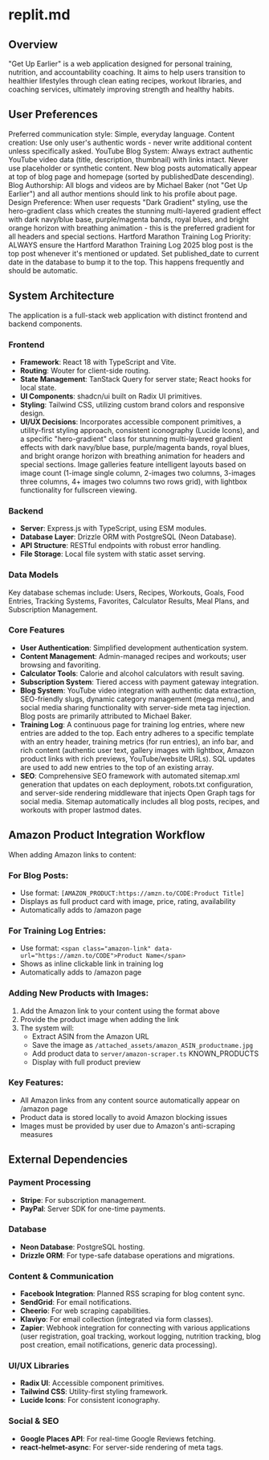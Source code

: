 # replit.md

## Overview
"Get Up Earlier" is a web application designed for personal training, nutrition, and accountability coaching. It aims to help users transition to healthier lifestyles through clean eating recipes, workout libraries, and coaching services, ultimately improving strength and healthy habits.

## User Preferences
Preferred communication style: Simple, everyday language.
Content creation: Use only user's authentic words - never write additional content unless specifically asked.
YouTube Blog System: Always extract authentic YouTube video data (title, description, thumbnail) with links intact. Never use placeholder or synthetic content. New blog posts automatically appear at top of blog page and homepage (sorted by publishedDate descending).
Blog Authorship: All blogs and videos are by Michael Baker (not "Get Up Earlier") and all author mentions should link to his profile about page.
Design Preference: When user requests "Dark Gradient" styling, use the hero-gradient class which creates the stunning multi-layered gradient effect with dark navy/blue base, purple/magenta bands, royal blues, and bright orange horizon with breathing animation - this is the preferred gradient for all headers and special sections.
Hartford Marathon Training Log Priority: ALWAYS ensure the Hartford Marathon Training Log 2025 blog post is the top post whenever it's mentioned or updated. Set published_date to current date in the database to bump it to the top. This happens frequently and should be automatic.

## System Architecture

The application is a full-stack web application with distinct frontend and backend components.

### Frontend
- **Framework**: React 18 with TypeScript and Vite.
- **Routing**: Wouter for client-side routing.
- **State Management**: TanStack Query for server state; React hooks for local state.
- **UI Components**: shadcn/ui built on Radix UI primitives.
- **Styling**: Tailwind CSS, utilizing custom brand colors and responsive design.
- **UI/UX Decisions**: Incorporates accessible component primitives, a utility-first styling approach, consistent iconography (Lucide Icons), and a specific "hero-gradient" class for stunning multi-layered gradient effects with dark navy/blue base, purple/magenta bands, royal blues, and bright orange horizon with breathing animation for headers and special sections. Image galleries feature intelligent layouts based on image count (1-image single column, 2-images two columns, 3-images three columns, 4+ images two columns two rows grid), with lightbox functionality for fullscreen viewing.

### Backend
- **Server**: Express.js with TypeScript, using ESM modules.
- **Database Layer**: Drizzle ORM with PostgreSQL (Neon Database).
- **API Structure**: RESTful endpoints with robust error handling.
- **File Storage**: Local file system with static asset serving.

### Data Models
Key database schemas include: Users, Recipes, Workouts, Goals, Food Entries, Tracking Systems, Favorites, Calculator Results, Meal Plans, and Subscription Management.

### Core Features
- **User Authentication**: Simplified development authentication system.
- **Content Management**: Admin-managed recipes and workouts; user browsing and favoriting.
- **Calculator Tools**: Calorie and alcohol calculators with result saving.
- **Subscription System**: Tiered access with payment gateway integration.
- **Blog System**: YouTube video integration with authentic data extraction, SEO-friendly slugs, dynamic category management (mega menu), and social media sharing functionality with server-side meta tag injection. Blog posts are primarily attributed to Michael Baker.
- **Training Log**: A continuous page for training log entries, where new entries are added to the top. Each entry adheres to a specific template with an entry header, training metrics (for run entries), an info bar, and rich content (authentic user text, gallery images with lightbox, Amazon product links with rich previews, YouTube/website URLs). SQL updates are used to add new entries to the top of an existing array.
- **SEO**: Comprehensive SEO framework with automated sitemap.xml generation that updates on each deployment, robots.txt configuration, and server-side rendering middleware that injects Open Graph tags for social media. Sitemap automatically includes all blog posts, recipes, and workouts with proper lastmod dates.

## Amazon Product Integration Workflow

When adding Amazon links to content:

### For Blog Posts:
- Use format: `[AMAZON_PRODUCT:https://amzn.to/CODE:Product Title]`
- Displays as full product card with image, price, rating, availability
- Automatically adds to /amazon page

### For Training Log Entries:
- Use format: `<span class="amazon-link" data-url="https://amzn.to/CODE">Product Name</span>`
- Shows as inline clickable link in training log
- Automatically adds to /amazon page

### Adding New Products with Images:
1. Add the Amazon link to your content using the format above
2. Provide the product image when adding the link
3. The system will:
   - Extract ASIN from the Amazon URL
   - Save the image as `/attached_assets/amazon_ASIN_productname.jpg`
   - Add product data to `server/amazon-scraper.ts` KNOWN_PRODUCTS
   - Display with full product preview

### Key Features:
- All Amazon links from any content source automatically appear on /amazon page
- Product data is stored locally to avoid Amazon blocking issues
- Images must be provided by user due to Amazon's anti-scraping measures

## External Dependencies

### Payment Processing
- **Stripe**: For subscription management.
- **PayPal**: Server SDK for one-time payments.

### Database
- **Neon Database**: PostgreSQL hosting.
- **Drizzle ORM**: For type-safe database operations and migrations.

### Content & Communication
- **Facebook Integration**: Planned RSS scraping for blog content sync.
- **SendGrid**: For email notifications.
- **Cheerio**: For web scraping capabilities.
- **Klaviyo**: For email collection (integrated via form classes).
- **Zapier**: Webhook integration for connecting with various applications (user registration, goal tracking, workout logging, nutrition tracking, blog post creation, email notifications, generic data processing).

### UI/UX Libraries
- **Radix UI**: Accessible component primitives.
- **Tailwind CSS**: Utility-first styling framework.
- **Lucide Icons**: For consistent iconography.

### Social & SEO
- **Google Places API**: For real-time Google Reviews fetching.
- **react-helmet-async**: For server-side rendering of meta tags.